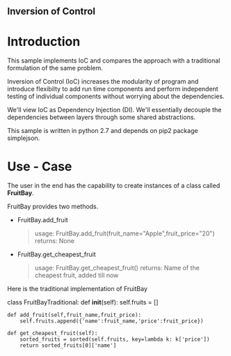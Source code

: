 Inversion of Control
---

# Introduction

This sample implements IoC and compares the approach with a traditional formulation of the same problem.

Inversion of Control (IoC) increases the modularity of program and introduce flexibilty to add run time components and perform independent testing of individual components without worrying about the dependencies. 

We'll view IoC as Dependency Injection (DI). We'll essentially decouple the dependencies between layers through some shared abstractions. 

This sample is written in python 2.7 and depends on pip2 package simplejson.

# Use - Case

The user in the end has the capability to create instances of a class called **FruitBay**. 

FruitBay provides two methods.
+ FruitBay.add_fruit
    > usage: FruitBay.add_fruit(fruit_name="Apple",fruit_price="20")
    > returns: None
+ FruitBay.get_cheapest_fruit
    > usage: FruitBay.get_cheapest_fruit()
    > returns: Name of the cheapest fruit, added till now

Here is the traditional implementation of FruitBay

<raw>

class FruitBayTraditional:
    def __init__(self):
        self.fruits = []

    def add_fruit(self,fruit_name,fruit_price):
        self.fruits.append({'name':fruit_name,'price':fruit_price})

    def get_cheapest_fruit(self):
        sorted_fruits = sorted(self.fruits, key=lambda k: k['price'])
        return sorted_fruits[0]['name']

</raw>